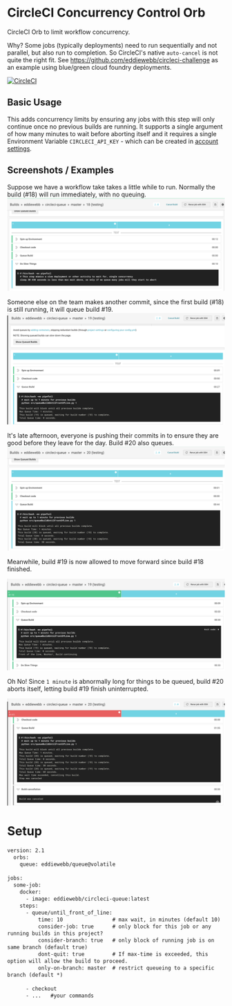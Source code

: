 # CircleCI Concurrency Control Orb

CircleCI Orb to limit workflow concurrency.

Why? Some jobs (typically deployments) need to run sequentially and not parallel, but also run to completion. So CircleCI's native `auto-cancel` is not quite the right fit.
See https://github.com/eddiewebb/circleci-challenge as an example using blue/green cloud foundry deployments.

[![CircleCI](https://circleci.com/gh/eddiewebb/circleci-queue/tree/master.svg?style=svg)](https://circleci.com/gh/eddiewebb/circleci-queue/tree/master)

## Basic Usage

This adds concurrency limits by ensuring any jobs with this step will only continue once no previous builds are running. It supports a single argument of how many minutes to wait before aborting itself and it requires a single Environment Variable `CIRCLECI_API_KEY` - which can be created in [account settings](https://circleci.com/account/api).

## Screenshots / Examples

Suppose we have a workflow take takes a little while to run. Normally the build (#18) will run immediately, with no queuing.
![no queuing if only active build](assets/build_noqueue.png)

Someone else on the team makes another commit, since the first build (#18) is still running, it will queue build #19.
![no queuing if only active build](assets/build_queue2.png)

It's late afternoon, everyone is pushing their commits in to ensure they are good before they leave for the day. Build #20 also queues.
![no queuing if only active build](assets/build_queued.png)

Meanwhile, build #19 is now allowed to move forward since build #18 finished.

![no queuing if only active build](assets/build_progressed.png)

Oh No! Since `1 minute` is abnormally long for things to be queued, build #20 aborts itself, letting build #19 finish uninterrupted.

![no queuing if only active build](assets/build_aborted.png)

# Setup

```
version: 2.1
  orbs:
    queue: eddiewebb/queue@volatile

jobs:
  some-job:
    docker:
      - image: eddiewebb/circleci-queue:latest
    steps:
      - queue/until_front_of_line:
          time: 10                # max wait, in minutes (default 10)
          consider-job: true      # only block for this job or any running builds in this project?
          consider-branch: true   # only block of running job is on same branch (default true)
          dont-quit: true         # If max-time is exceeded, this option will allow the build to proceed.
          only-on-branch: master  # restrict queueing to a specific branch (default *)

      - checkout
      - ...   #your commands
```

